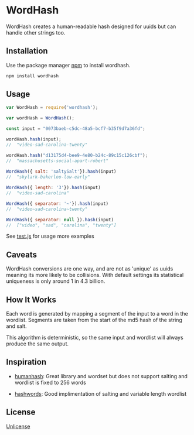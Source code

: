 # WordHash

WordHash creates a human-readable hash designed for uuids but can handle other strings too.

## Installation

Use the package manager [npm](https://www.npmjs.com/) to install wordhash.

```bash
npm install wordhash
```

## Usage

```js
var WordHash = require('wordhash');

var wordHash = WordHash();

const input = "0073baeb-c5dc-48a5-bcf7-b35f9d7a36fd";

wordHash.hash(input);
//  "video-sad-carolina-twenty"

wordHash.hash("d13175d4-bee9-4e80-b24c-89c15c126cbf");
//  "massachusetts-social-apart-robert"
  
WordHash({ salt: 'saltySalt'}).hash(input)
//  "skylark-bakerloo-low-early"

WordHash({ length: '3'}).hash(input)
//  "video-sad-carolina"

WordHash({ separator: '~'}).hash(input)
//  "video~sad~carolina~twenty"

WordHash({ separator: null }).hash(input)
//  ["video", "sad", "carolina", "twenty"]
```

See [test.js](./test.js) for usage more examples

## Caveats
WordHash conversions are one way, and are not as 'unique' as uuids meaning its more likely to be collisions. With default settings its statistical uniqueness is only around 1 in 4.3 billion. 

## How It Works
Each word is generated by mapping a segment of the input to a word in the wordlist. Segments are taken from the start of the md5 hash of the string and salt.

This algorithm is deterministic, so the same input and wordlist will always produce the same output. 


## Inspiration

* [humanhash][]: Great library and wordset but does not support salting and wordlist is fixed to 256 words
* [hashwords][]: Good implimentation of salting and variable length wordlist

  [humanhash]: https://github.com/zacharyvoase/humanhash
  [hashwords]: https://github.com/jjt/hashwords

## License
[Unlicense](https://unlicense.org/)
